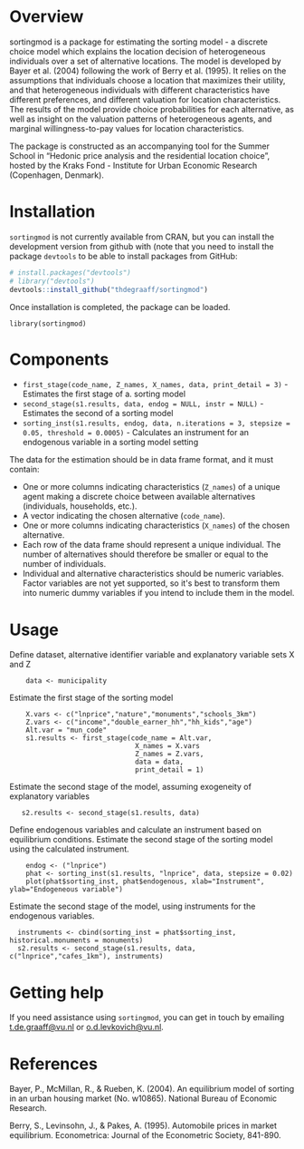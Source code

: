 # Overview

sortingmod is a package for estimating the sorting model - a discrete choice model which explains the location decision of heterogeneous individuals over a set of alternative locations. The model is developed by Bayer et al. (2004) following the work of Berry et al. (1995). It relies on the assumptions that individuals choose a location that maximizes their utility, and that heterogeneous individuals with different characteristics have different preferences, and different valuation for location characteristics. The results of the model provide choice probabilities for each alternative, as well as insight on the valuation patterns of heterogeneous agents, and marginal willingness-to-pay values for location characteristics.

The package is constructed as an accompanying tool for the Summer School in “Hedonic price analysis and the residential location choice”, hosted by the Kraks Fond - Institute for Urban Economic Research (Copenhagen, Denmark).

# Installation

`sortingmod` is not currently available from CRAN, but you can install the development version from github with (note that you need to install the package `devtools` to be able to install packages from GitHub:

```r
# install.packages("devtools")
# library("devtools")
devtools::install_github("thdegraaff/sortingmod")
```

Once installation is completed, the package can be loaded.

```{r}
library(sortingmod)
```

# Components 

- `first_stage(code_name, Z_names, X_names, data, print_detail = 3)` - Estimates the first stage of a. sorting model
- `second_stage(s1.results, data, endog = NULL, instr = NULL)` - Estimates the second of a sorting model
- `sorting_inst(s1.results, endog, data, n.iterations = 3, stepsize = 0.05, threshold = 0.0005)` - Calculates an instrument for an endogenous variable in a sorting model setting


The data for the estimation should be in data frame format, and it must contain: 

- One or more columns indicating characteristics (`Z_names`) of a unique agent making a discrete choice between available alternatives (individuals, households, etc.).
- A vector indicating the chosen alternative (`code_name`). 
- One or more columns indicating characteristics (`X_names`) of the chosen alternative.
- Each row of the data frame should represent a unique individual. The number of alternatives should therefore be smaller or equal to the number of individuals.
- Individual and alternative characteristics should be numeric variables. Factor variables are not yet supported, so it's best to transform them into numeric dummy variables if you intend to include them in the model.


# Usage

Define dataset, alternative identifier variable and explanatory variable sets X and Z
```{r, eval = FALSE}
    data <- municipality
```
Estimate the first stage of the sorting model
```{r, eval = FALSE}
    X.vars <- c("lnprice","nature","monuments","schools_3km")
    Z.vars <- c("income","double_earner_hh","hh_kids","age")
    Alt.var = "mun_code"
    s1.results <- first_stage(code_name = Alt.var,
                               X_names = X.vars
                               Z_names = Z.vars,
                               data = data,
                               print_detail = 1)
```
Estimate the second stage of the model, assuming exogeneity of explanatory variables
```{r, eval = FALSE}
   s2.results <- second_stage(s1.results, data)
```
Define endogenous variables and calculate an instrument based on equilibrium conditions. Estimate the second stage of the sorting model using the calculated instrument.
```{r, eval = FALSE}
    endog <- ("lnprice")
    phat <- sorting_inst(s1.results, "lnprice", data, stepsize = 0.02)
    plot(phat$sorting_inst, phat$endogenous, xlab="Instrument", ylab="Endogeneous variable")
```
Estimate the second stage of the model, using instruments for the endogenous variables.
```{r, eval = FALSE}
  instruments <- cbind(sorting_inst = phat$sorting_inst, historical.monuments = monuments)
  s2.results <- second_stage(s1.results, data, c("lnprice","cafes_1km"), instruments)

```

# Getting help

If you need assistance using `sortingmod`, you can get in touch by emailing [t.de.graaff@vu.nl](t.de.graaff@vu.nl) or [o.d.levkovich@vu.nl](o.d.levkovich@vu.nl).


# References

Bayer, P., McMillan, R., & Rueben, K. (2004). An equilibrium model of sorting in an urban housing market (No. w10865). National Bureau of Economic Research.

Berry, S., Levinsohn, J., & Pakes, A. (1995). Automobile prices in market equilibrium. Econometrica: Journal of the Econometric Society, 841-890.
